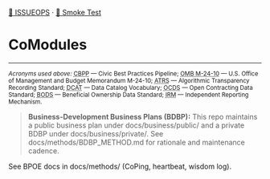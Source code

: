 [📒 ISSUEOPS](./shared/docs/ISSUEOPS.md) · [🧪 Smoke Test](./shared/tools/CoStack-SmokeTest.ps1)

# CoModules

---
<sub><em>Acronyms used above:</em> <abbr title="Civic Best Practices Pipeline">CBPP</abbr> — Civic Best Practices Pipeline; <abbr title="U.S. Office of Management and Budget Memorandum M-24-10">OMB M-24-10</abbr> — U.S. Office of Management and Budget Memorandum M-24-10; <abbr title="Algorithmic Transparency Recording Standard">ATRS</abbr> — Algorithmic Transparency Recording Standard; <abbr title="Data Catalog Vocabulary">DCAT</abbr> — Data Catalog Vocabulary; <abbr title="Open Contracting Data Standard">OCDS</abbr> — Open Contracting Data Standard; <abbr title="Beneficial Ownership Data Standard">BODS</abbr> — Beneficial Ownership Data Standard; <abbr title="Independent Reporting Mechanism (Open Government Partnership)">IRM</abbr> — Independent Reporting Mechanism.</sub>



> **Business-Development Business Plans (BDBP):** This repo maintains a public business plan under docs/business/public/ and a private BDBP under docs/business/private/.  See docs/methods/BDBP_METHOD.md for rationale and maintenance cadence.


See BPOE docs in docs/methods/ (CoPing, heartbeat, wisdom log).

